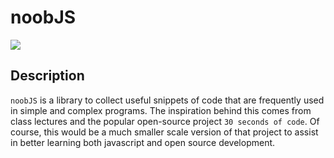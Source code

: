 # noobJS

[![](https://img.shields.io/badge/project-link-green)](https://github.com/mwsepulveda/noobJS.git)

## Description
`noobJS` is a library to collect useful snippets of code that are frequently used in simple and complex programs. The inspiration behind this comes from class lectures and the popular open-source project `30 seconds of code`. Of course, this would be a much smaller scale version of that project to assist in better learning both javascript and open source development.
